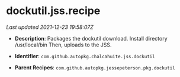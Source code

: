# dockutil.jss.recipe

_Last updated 2021-12-23 19:58:07Z_

- **Description**: Packages the dockutil download.  Install directory /usr/local/bin Then, uploads to the JSS.

- **Identifier**: `com.github.autopkg.chalcahuite.jss.dockutil`

- **Parent Recipes**: `com.github.autopkg.jessepeterson.pkg.dockutil`